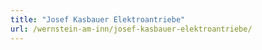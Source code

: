 ```yaml
---
title: "Josef Kasbauer Elektroantriebe"
url: /wernstein-am-inn/josef-kasbauer-elektroantriebe/
---
```

